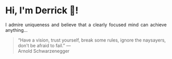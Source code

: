 # Hi, I'm Derrick 👋!
<p align="justify">I admire uniqueness and believe that a clearly focused mind can achieve anything...</p> 
<!-- #quote-start -->
<blockquote>&ldquo;Have a vision, trust yourself, break some rules, ignore the naysayers, don't be afraid to fail.&rdquo; &mdash; <footer>Arnold Schwarzenegger</footer></blockquote>
<!-- #quote-end -->
